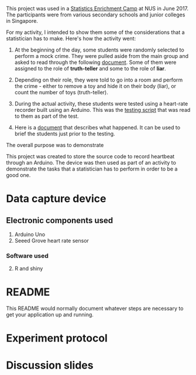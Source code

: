 This project was used in a 
[Statistics Enrichment Camp](http://www.stat.nus.edu.sg/opencms/events/outreach/camp.html) at NUS in June 2017. The participants were from various secondary schools and junior colleges in Singapore. 

For my activity, I intended to show them some of the considerations that a statistician has to make. Here's how the activity went:

1. At the beginning of the day, some students were randomly selected to perform a mock crime. They were pulled aside from the main group and asked to read through the following [document](https://docs.google.com/document/d/1d1GxHHHfoRfWwDv_hTEXks6fbaj7GViHSbQsZgYy9iY/edit?usp=sharing). Some of them were assigned to the role of **truth-teller** and some to the role of **liar**.

2. Depending on their role, they were told to go into a room and perform the crime - either to remove a toy and hide it on their body (liar), or count the number of toys (truth-teller).

3. During the actual activity, these students were tested using a heart-rate recorder built using an Arduino. This was the [testing script](https://docs.google.com/document/d/1wWQ1hxm6_ACLKjNnEA5AtmuVctJOMqtFAFFEIASaKoU/edit?usp=sharing) that was read to them as part of the test.

4. Here is a [document](https://docs.google.com/document/d/1GG4-HKs0Lp4WevmfJyn8LojNKCEOp6sCupmX1RNBNcQ/edit?usp=sharing) that describes what happened. It can be used to brief the students just prior to the testing.

The overall purpose was to demonstrate 

This project was created to store the source code to record heartbeat through an Arduino. 
The device was then used as part of an activity to 
demonstrate the tasks that a statistician has to perform in order to be 
a good one.

# Data capture device

## Electronic components used

1. Arduino Uno
2. Seeed Grove heart rate sensor

### Software used ###


2. R and shiny


# README #

This README would normally document whatever steps are necessary to get your application up and running.


# Experiment protocol
# Discussion slides